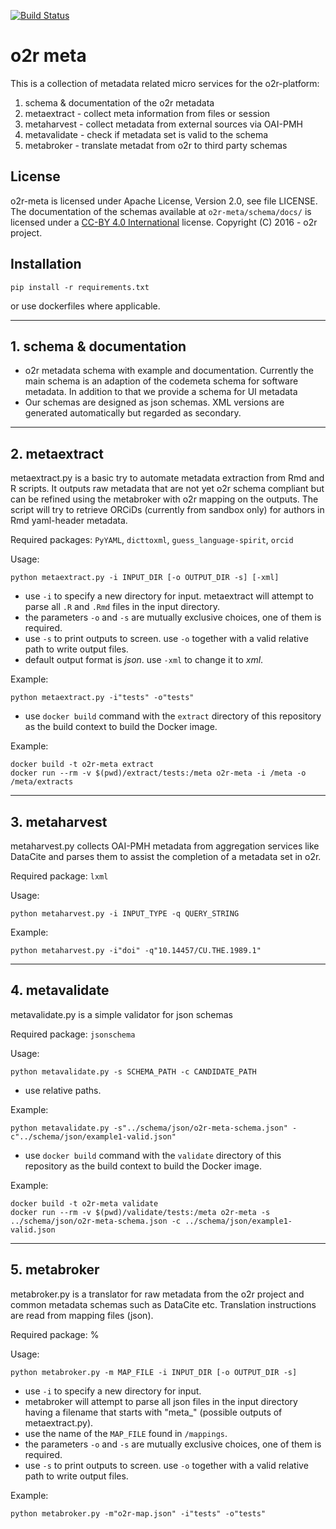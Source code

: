 [![Build Status](https://travis-ci.org/o2r-project/o2r-meta.svg?branch=master)](https://travis-ci.org/o2r-project/o2r-meta)

# o2r meta

This is a collection of metadata related micro services for the o2r-platform:

1. schema & documentation of the o2r metadata
2. metaextract - collect meta information from files or session
3. metaharvest - collect metadata from external sources via OAI-PMH
4. metavalidate - check if metadata set is valid to the schema
5. metabroker - translate metadat from o2r to third party schemas


## License

o2r-meta is licensed under Apache License, Version 2.0, see file LICENSE.
The documentation of the schemas available at ```o2r-meta/schema/docs/``` is licensed under a [CC-BY 4.0 International](https://creativecommons.org/licenses/by/4.0/) license.
Copyright (C) 2016 - o2r project.


## Installation

    pip install -r requirements.txt

or use dockerfiles where applicable.

---

## 1. schema & documentation

+ o2r metadata schema with example and documentation. Currently the main schema is an adaption of the codemeta schema for software metadata. In addition to that we provide a schema for UI metadata
+ Our schemas are designed as json schemas. XML versions are generated automatically but regarded as secondary.


---


## 2. metaextract

metaextract.py is a basic try to automate metadata extraction from Rmd and R scripts. It outputs raw metadata that are not yet o2r schema compliant but can be refined using the metabroker with o2r mapping on the outputs. The script will try to retrieve ORCiDs (currently from sandbox only) for authors in Rmd yaml-header metadata.

Required packages: ```PyYAML```, ```dicttoxml```, ```guess_language-spirit```, ```orcid```

Usage:

    python metaextract.py -i INPUT_DIR [-o OUTPUT_DIR -s] [-xml]


+ use ```-i``` to specify a new directory for input. metaextract will attempt to parse all ```.R``` and ```.Rmd``` files in the input directory.
+ the parameters ```-o``` and ```-s``` are mutually exclusive choices, one of them is required.
+ use ```-s``` to print outputs to screen. use ```-o``` together with a valid relative path to write output files. 
+ default output format is _json_. use ```-xml``` to change it to _xml_.


Example:

    python metaextract.py -i"tests" -o"tests"


+ use ```docker build``` command with the ```extract``` directory of this repository as the build context to build the Docker image.

Example:

    docker build -t o2r-meta extract
    docker run --rm -v $(pwd)/extract/tests:/meta o2r-meta -i /meta -o /meta/extracts

---

## 3. metaharvest

metaharvest.py collects OAI-PMH metadata from aggregation services like DataCite and parses them to assist the completion of a metadata set in o2r.

Required package: ```lxml```

Usage:

    python metaharvest.py -i INPUT_TYPE -q QUERY_STRING


Example:

    python metaharvest.py -i"doi" -q"10.14457/CU.THE.1989.1"

---


## 4. metavalidate

metavalidate.py is a simple validator for json schemas

Required package: ```jsonschema```

Usage:

    python metavalidate.py -s SCHEMA_PATH -c CANDIDATE_PATH

+ use relative paths.

Example:

    python metavalidate.py -s"../schema/json/o2r-meta-schema.json" -c"../schema/json/example1-valid.json"

+ use ```docker build``` command with the ```validate``` directory of this repository as the build context to build the Docker image.

Example:

    docker build -t o2r-meta validate
    docker run --rm -v $(pwd)/validate/tests:/meta o2r-meta -s ../schema/json/o2r-meta-schema.json -c ../schema/json/example1-valid.json

---

## 5. metabroker

metabroker.py is a translator for raw metadata from the o2r project and common metadata schemas such as DataCite etc.
Translation instructions are read from mapping files (json).


Required package: %

Usage:

    python metabroker.py -m MAP_FILE -i INPUT_DIR [-o OUTPUT_DIR -s]

+ use ```-i``` to specify a new directory for input.
+ metabroker will attempt to parse all json files in the input directory having a filename that starts with "meta_" (possible outputs of metaextract.py).
+ use the name of the ```MAP_FILE``` found in ```/mappings```.
+ the parameters ```-o``` and ```-s``` are mutually exclusive choices, one of them is required.
+ use ```-s``` to print outputs to screen. use ```-o``` together with a valid relative path to write output files. 


Example:

    python metabroker.py -m"o2r-map.json" -i"tests" -o"tests"


